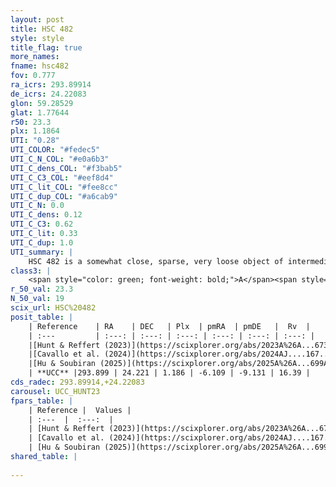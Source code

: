 ```yaml
---
layout: post
title: HSC 482
style: style
title_flag: true
more_names: 
fname: hsc482
fov: 0.777
ra_icrs: 293.89914
de_icrs: 24.22083
glon: 59.28529
glat: 1.77644
r50: 23.3
plx: 1.1864
UTI: "0.28"
UTI_COLOR: "#fedec5"
UTI_C_N_COL: "#e0a6b3"
UTI_C_dens_COL: "#f3bab5"
UTI_C_C3_COL: "#eef8d4"
UTI_C_lit_COL: "#fee8cc"
UTI_C_dup_COL: "#a6cab9"
UTI_C_N: 0.0
UTI_C_dens: 0.12
UTI_C_C3: 0.62
UTI_C_lit: 0.33
UTI_C_dup: 1.0
UTI_summary: |
    HSC 482 is a somewhat close, sparse, very loose object of intermediate C3 quality. It was recently reported in the literature.<br><br><span style="color: #99180f; font-weight: bold;">Warning: </span>contains less than 25 stars with <i>P>0.5</i> estimated.
class3: |
    <span style="color: green; font-weight: bold;">A</span><span style="color: red; font-weight: bold;">C</span>
r_50_val: 23.3
N_50_val: 19
scix_url: HSC%20482
posit_table: |
    | Reference    | RA    | DEC   | Plx  | pmRA  | pmDE   |  Rv  |
    | :---         | :---: | :---: | :---: | :---: | :---: | :---: |
    |[Hunt & Reffert (2023)](https://scixplorer.org/abs/2023A%26A...673A.114H) | 293.786 | 24.133 | 1.186 | -6.118 | -9.116 | 17.932 |
    |[Cavallo et al. (2024)](https://scixplorer.org/abs/2024AJ....167...12C) | 293.895 | 24.148 | 1.185 | -- | -- | -- |
    |[Hu & Soubiran (2025)](https://scixplorer.org/abs/2025A%26A...699A.246H) | 293.895 | 24.148 | -- | -- | -- | -- |
    | **UCC** |293.899 | 24.221 | 1.186 | -6.109 | -9.131 | 16.39 | 
cds_radec: 293.89914,+24.22083
carousel: UCC_HUNT23
fpars_table: |
    | Reference |  Values |
    | :---  |  :---:  |
    | [Hunt & Reffert (2023)](https://scixplorer.org/abs/2023A%26A...673A.114H) | `AV50=2.04, diffAV50=0.549, MOD50=9.587, logAge50=8.504` |
    | [Cavallo et al. (2024)](https://scixplorer.org/abs/2024AJ....167...12C) | `AV50=2.57, dMod50=9.55, logAge50=8.76, [Fe/H]50=-0.83` |
    | [Hu & Soubiran (2025)](https://scixplorer.org/abs/2025A%26A...699A.246H) | `MA22=0.1, MA23f=-0.06, MZ23=0.06, MK24=-0.07, MF24=-0.09` |
shared_table: |
    
---
```

